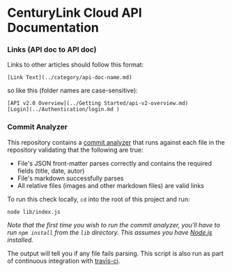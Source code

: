 CenturyLink Cloud API Documentation
========

### Links (API doc to API doc)


Links to other articles should follow this format:

```
[Link Text](../category/api-doc-name.md)
```
 
so like this (folder names are case-sensitive):

```
[API v2.0 Overview](../Getting Started/api-v2-overview.md)
[Login](../Authentication/login.md )
```

### Commit Analyzer

This repository contains a [commit analyzer](https://github.com/thenickcox/commit_analyzer) that runs against each file in the repository validating that the following are true:

* File's JSON front-matter parses correctly and contains the required fields (title, date, autor)
* File's markdown successfully parses
* All relative files (images and other markdown files) are valid links

To run this check locally, `cd` into the root of this project and run:

```shell
node lib/index.js
```

_Note that the first time you wish to run the commit analyzer, you'll have to run `npm install` from the `lib` directory. This assumes you have [Node.js](http://nodejs.org) installed._

The output will tell you if any file fails parsing. This script is also run as part of continuous integration with [travis-ci](http://travis-ci.org).
